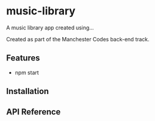 # music-library

A music library app created using...

Created as part of the Manchester Codes back-end track.

## Features
 - npm start
 
## Installation

## API Reference